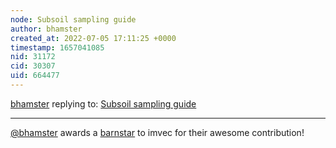 ```yaml
---
node: Subsoil sampling guide
author: bhamster
created_at: 2022-07-05 17:11:25 +0000
timestamp: 1657041085
nid: 31172
cid: 30307
uid: 664477
---
```




[bhamster](../profile/bhamster) replying to: [Subsoil sampling guide](../notes/imvec/07-01-2022/subsoil-sampling-guide)

----
[@bhamster](/profile/bhamster) awards a <a href="//publiclab.org/wiki/barnstars">barnstar</a> to imvec for their awesome contribution!